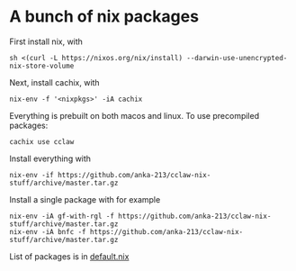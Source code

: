 # A bunch of nix packages

First install nix, with
```
sh <(curl -L https://nixos.org/nix/install) --darwin-use-unencrypted-nix-store-volume
```
Next, install cachix, with
```
nix-env -f '<nixpkgs>' -iA cachix
```

Everything is prebuilt on both macos and linux. To use precompiled packages:
```
cachix use cclaw
```

Install everything with

```
nix-env -if https://github.com/anka-213/cclaw-nix-stuff/archive/master.tar.gz
```

Install a single package with for example

```
nix-env -iA gf-with-rgl -f https://github.com/anka-213/cclaw-nix-stuff/archive/master.tar.gz
nix-env -iA bnfc -f https://github.com/anka-213/cclaw-nix-stuff/archive/master.tar.gz
```

List of packages is in [default.nix](./default.nix)
